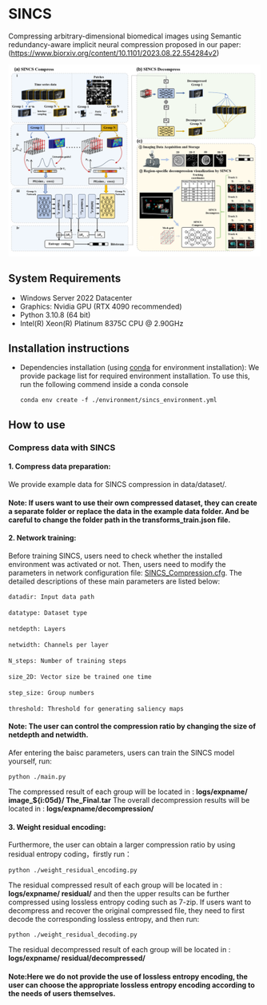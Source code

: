 # SINCS 
Compressing arbitrary-dimensional biomedical images using Semantic redundancy-aware implicit neural compression proposed in our paper:(https://www.biorxiv.org/content/10.1101/2023.08.22.554284v2)

![Example](./Example/pipeline.png)





## System Requirements

- Windows Server 2022 Datacenter
- Graphics: Nvidia GPU (RTX 4090 recommended)
- Python 3.10.8 (64 bit)
- Intel(R) Xeon(R) Platinum 8375C CPU @ 2.90GHz 



## Installation instructions

- Dependencies installation (using [conda](https://docs.conda.io/en/latest/) for environment installation):
  We provide package list for required environment installation. To use this, run the following commend inside a conda console
  ```
  conda env create -f ./environment/sincs_environment.yml
  ```





## How to use
### Compress data with SINCS
   #### 1. Compress data preparation: ####
  We provide example data for SINCS compression in data/dataset/.
#### Note: If users want to use their own compressed dataset, they can create a separate folder or replace the data in the example data folder. And be careful to change the folder path in the transforms_train.json file.
   #### 2. Network training: ####
Before training SINCS, users need to check whether the installed environment was activated or not. Then, users need to modify the parameters in network configuration file: [SINCS_Compression.cfg](./configs/SINCS_Compression.cfg). The detailed descriptions of these main parameters are listed below:
  ```
datadir: Input data path

datatype: Dataset type

netdepth: Layers

netwidth: Channels per layer

N_steps: Number of training steps

size_2D: Vector size be trained one time

step_size: Group numbers

threshold: Threshold for generating saliency maps
  ```
#### Note: The user can control the compression ratio by changing the size of netdepth and netwidth.
Afer entering the baisc parameters, users can train the SINCS model yourself, run:
  ```
  python ./main.py
  ```
The compressed result of each group will be located in : **logs/expname/ image_${i:05d}/ The_Final.tar**
The overall decompression results will be located in : **logs/expname/decompression/**
   #### 3. Weight residual encoding: ####
Furthermore, the user can obtain a larger compression ratio by using residual entropy coding，firstly run：
  ```
  python ./weight_residual_encoding.py
  ```
The residual compressed result of each group will be located in : **logs/expname/ residual/**
and then the upper results can be further compressed using lossless entropy coding such as 7-zip.
If users want to decompress and recover the original compressed file, they need to first decode the corresponding lossless entropy, and then run:
  ```
  python ./weight_residual_decoding.py
  ```
The residual decompressed result of each group will be located in : **logs/expname/ residual/decompressed/**

#### Note:Here we do not provide the use of lossless entropy encoding, the user can choose the appropriate lossless entropy encoding according to the needs of users themselves.

